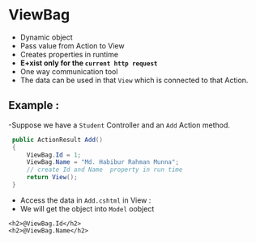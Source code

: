 # ViewBag
- Dynamic object
- Pass value from Action to View
- Creates properties in runtime
- **E+xist only for the `current http request`**
- One way communication tool
- The data can be used in that `View` which is connected to that Action.

## Example : 
-Suppose we have a `Student` Controller and an `Add` Action method.
```csharp
 public ActionResult Add()
 {
     ViewBag.Id = 1; 
     ViewBag.Name = "Md. Habibur Rahman Munna";
     // create Id and Name  property in run time
     return View();
 }
```
- Access the data in `Add.cshtml` in View :
- We will get the object into `Model` oobject
```Add.cshtml
<h2>@ViewBag.Id</h2>
<h2>@ViewBag.Name</h2>
```
